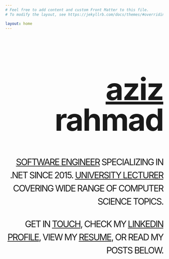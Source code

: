 ```yaml
---
# Feel free to add content and custom Front Matter to this file.
# To modify the layout, see https://jekyllrb.com/docs/themes/#overriding-theme-defaults

layout: home
---
```

<style type="text/css" media="screen">
  .container {
    margin: 10px auto;
    text-align: right;
  }
  .homepage-title {
    /* margin: 30px 0; */
    font-size: 7em;
    line-height: 1;
    letter-spacing: -3px;
    font-weight: bold;
    /*opacity: 0; /* Initially hidden */
  }
  .homepage-subtitle {
    margin: 30px 0;
    font-size: 2em;
    line-height: 1.5;
    letter-spacing: -2px;
    text-transform: uppercase
    /*animation: fadeInSlideRight 1s ease-in-out forwards; /* Fade in and slide from right */
  }

  .blur-in {
    animation: blurIn 1s ease-in-out;
  }

  .fade-in-slow {
    opacity: 0;
    animation: fadeInSlideRight 1s ease-in-out forwards;
  }

  @keyframes fadeInSlideRight {
            0% {
                transform: translateY(-20%);
                opacity: 0;
            }
            100% {
                transform: translateY(0);
                opacity: 1;
            }
        }
  @keyframes blurIn {
            0% {
                filter: blur(4px);
            }
            100% {
                filter: blur(0);
            }
        }
</style>

<div class="container">
  <h1 class="homepage-title"><a href="/about">aziz</a> rahmad</h1>
  <p class="homepage-subtitle"><a href="/projects">Software engineer</a> specializing in .NET since 2015. <a href="/lecturing">University lecturer</a> covering wide range of computer science topics.</p>
  <p class="homepage-subtitle">Get in <a href="mailto:azayrahmad@gmail.com">touch</a>, check my <a href="linkedin.com/in/aziz-rahmad">LinkedIn profile</a>, view my <a href="/resume">resume</a>, or read my posts below.</p>
</div>
